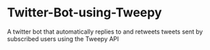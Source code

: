 # Twitter-Bot-using-Tweepy
A twitter bot that automatically replies to and retweets tweets sent by subscribed users using the Tweepy API
